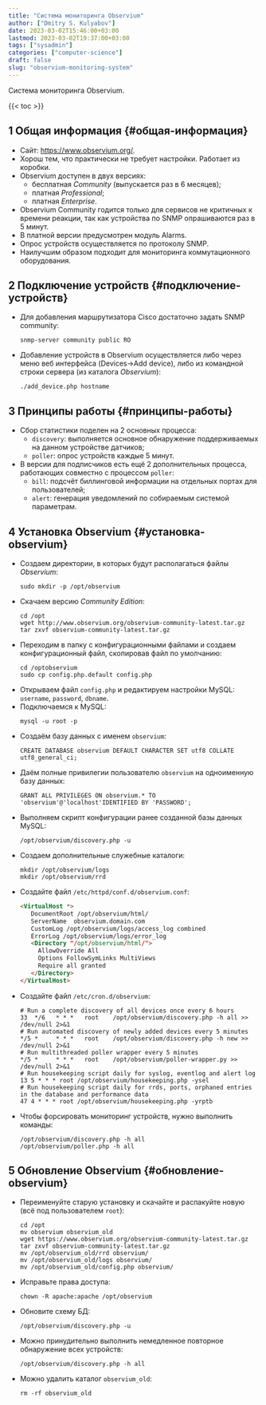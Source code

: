 ```yaml
---
title: "Система мониторинга Observium"
author: ["Dmitry S. Kulyabov"]
date: 2023-03-02T15:46:00+03:00
lastmod: 2023-03-02T19:37:00+03:00
tags: ["sysadmin"]
categories: ["computer-science"]
draft: false
slug: "observium-monitoring-system"
---
```


Система мониторинга Observium.

<!--more-->

{{< toc >}}


## <span class="section-num">1</span> Общая информация {#общая-информация}

-   Сайт: <https://www.observium.org/>.
-   Хорош тем, что практически не требует настройки. Работает из коробки.
-   Observium доступен в двух версиях:
    -   бесплатная _Community_  (выпускается раз в 6 месяцев);
    -   платная _Professional_;
    -   платная _Enterprise_.
-   Observium Community годится только для сервисов не критичных к времени реакции, так как устройства по SNMP опрашиваются раз в 5 минут.
-   В платной версии предусмотрен модуль Alarms.
-   Опрос устройств осуществляется по протоколу SNMP.
-   Наилучшим образом подходит для мониторинга коммутационного оборудования.


## <span class="section-num">2</span> Подключение устройств {#подключение-устройств}

-   Для добавления маршрутизатора Cisco достаточно задать SNMP community:
    ```shell
    snmp-server community public RO
    ```
-   Добавление устройств в Observium осуществляется либо через меню веб интерфейса (Devices-&gt;Add device), либо из командной строки сервера (из каталога _Observium_):
    ```shell
    ./add_device.php hostname
    ```


## <span class="section-num">3</span> Принципы работы {#принципы-работы}

-   Сбор статистики поделен на 2 основных процесса:
    -   `discovery`: выполняется основное обнаружение поддерживаемых на данном устройстве датчиков;
    -   `poller`: опрос устройств каждые 5 минут.
-   В версии для подписчиков есть ещё 2 дополнительных процесса, работающих совместно с процессом `poller`:
    -   `bill`: подсчёт биллинговой информации на отдельных портах для пользователей;
    -   `alert`: генерация уведомлений по собираемым системой параметрам.


## <span class="section-num">4</span> Установка Observium {#установка-observium}

-   Создаем директории, в которых будут располагаться файлы _Observium_:
    ```shell
    sudo mkdir -p /opt/observium
    ```
-   Скачаем версию _Community Edition_:
    ```shell
    cd /opt
    wget http://www.observium.org/observium-community-latest.tar.gz
    tar zxvf observium-community-latest.tar.gz
    ```
-   Переходим в папку с конфигурационными файлами и создаем конфигурационный файл, скопировав файл по умолчанию:
    ```shell
    cd /optobservium
    sudo cp config.php.default config.php
    ```
-   Открываем файл `config.php` и редактируем настройки MySQL: `username`, `password`, `dbname`.
-   Подключаемся к MySQL:
    ```shell
    mysql -u root -p
    ```
-   Создаём базу данных с именем `observium`:
    ```shell
    CREATE DATABASE observium DEFAULT CHARACTER SET utf8 COLLATE utf8_general_ci;
    ```
-   Даём полные привилегии пользователю `observium` на одноименную базу данных:
    ```shell
    GRANT ALL PRIVILEGES ON observium.* TO 'observium'@'localhost'IDENTIFIED BY 'PASSWORD';
    ```
-   Выполняем скрипт конфигурации ранее созданной базы данных MySQL:
    ```shell
    /opt/observium/discovery.php -u
    ```
-   Создаем дополнительные служебные каталоги:
    ```shell
    mkdir /opt/observium/logs
    mkdir /opt/observium/rrd
    ```
-   Создайте файл `/etc/httpd/conf.d/observium.conf`:
    ```html
    <VirtualHost *>
       DocumentRoot /opt/observium/html/
       ServerName  observium.domain.com
       CustomLog /opt/observium/logs/access_log combined
       ErrorLog /opt/observium/logs/error_log
       <Directory "/opt/observium/html/">
         AllowOverride All
         Options FollowSymLinks MultiViews
         Require all granted
       </Directory>
    </VirtualHost>
    ```
-   Создайте файл `/etc/cron.d/observium`:
    ```conf-unix
    # Run a complete discovery of all devices once every 6 hours
    33  */6   * * *   root    /opt/observium/discovery.php -h all >> /dev/null 2>&1
    # Run automated discovery of newly added devices every 5 minutes
    */5 *     * * *   root    /opt/observium/discovery.php -h new >> /dev/null 2>&1
    # Run multithreaded poller wrapper every 5 minutes
    */5 *     * * *   root    /opt/observium/poller-wrapper.py >> /dev/null 2>&1
    # Run housekeeping script daily for syslog, eventlog and alert log
    13 5 * * * root /opt/observium/housekeeping.php -ysel
    # Run housekeeping script daily for rrds, ports, orphaned entries in the database and performance data
    47 4 * * * root /opt/observium/housekeeping.php -yrptb
    ```
-   Чтобы форсировать мониторинг устройств, нужно выполнить команды:
    ```shell
    /opt/observium/discovery.php -h all
    /opt/observium/poller.php -h all
    ```


## <span class="section-num">5</span> Обновление Observium {#обновление-observium}

-   Переименуйте старую установку и скачайте и распакуйте новую (всё под пользователем `root`):
    ```shell
    cd /opt
    mv observium observium_old
    wget https://www.observium.org/observium-community-latest.tar.gz
    tar zxvf observium-community-latest.tar.gz
    mv /opt/observium_old/rrd observium/
    mv /opt/observium_old/logs observium/
    mv /opt/observium_old/config.php observium/
    ```
-   Исправьте права доступа:
    ```shell
    chown -R apache:apache /opt/observium
    ```
-   Обновите схему БД:
    ```shell
    /opt/observium/discovery.php -u
    ```
-   Можно принудительно выполнить немедленное повторное обнаружение всех устройств:
    ```shell
    /opt/observium/discovery.php -h all
    ```
-   Можно удалить каталог `observium_old`:
    ```shell
    rm -rf observium_old
    ```
